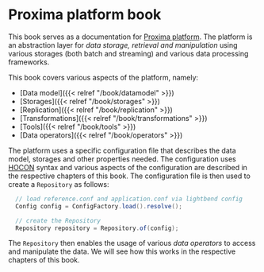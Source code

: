 # Proxima platform book

This book serves as a documentation for [Proxima platform](http://github.com/O2-Czech-Republic/proxima-platform.git). The platform is an abstraction layer for _data storage, retrieval and manipulation_ using various storages (both batch and streaming) and various data processing frameworks.

This book covers various aspects of the platform, namely:

 * [Data model]({{< relref "/book/datamodel" >}})
 * [Storages]({{< relref "/book/storages" >}})
 * [Replication]({{< relref "/book/replication" >}})
 * [Transformations]({{< relref "/book/transformations" >}})
 * [Tools]({{< relref "/book/tools" >}})
 * [Data operators]({{< relref "/book/operators" >}})

The platform uses a specific configuration file that describes the data model, storages and other properties needed. The configuration uses [HOCON](https://github.com/lightbend/config) syntax and various aspects of the configuration are described in the respective chapters of this book. The configuration file is then used to create a ```Repository``` as follows:
```java
  // load reference.conf and application.conf via lightbend config
  Config config = ConfigFactory.load().resolve();

  // create the Repository
  Repository repository = Repository.of(config);
```

The ```Repository``` then enables the usage of various _data operators_ to access and manipulate the data. We will see how this works in the respective chapters of this book.
